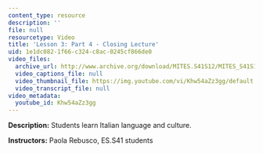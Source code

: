 ```yaml
---
content_type: resource
description: ''
file: null
resourcetype: Video
title: 'Lesson 3: Part 4 - Closing Lecture'
uid: 1e1dc082-1f66-c324-c8ac-0245cf866de0
video_files:
  archive_url: http://www.archive.org/download/MITES.S41S12/MITES_S41S12_Lesson3_Part4_300k.mp4
  video_captions_file: null
  video_thumbnail_file: https://img.youtube.com/vi/Khw54aZz3gg/default.jpg
  video_transcript_file: null
video_metadata:
  youtube_id: Khw54aZz3gg
---
```


**Description:** Students learn Italian language and culture.

**Instructors:** Paola Rebusco, ES.S41 students